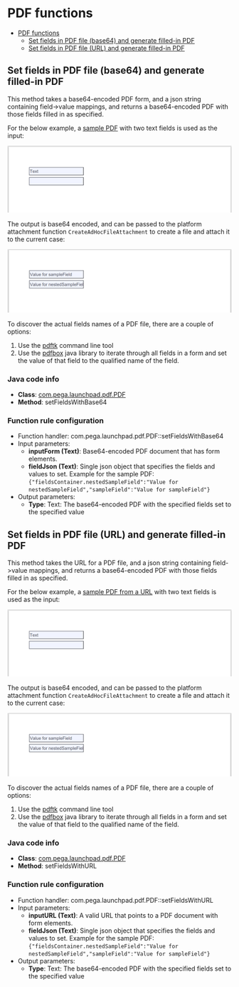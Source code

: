 # PDF functions

<!-- TOC -->
* [PDF functions](#pdf-functions)
  * [Set fields in PDF file (base64) and generate filled-in PDF](#set-fields-in-pdf-file-base64-and-generate-filled-in-pdf)
  * [Set fields in PDF file (URL) and generate filled-in PDF](#set-fields-in-pdf-file-url-and-generate-filled-in-pdf)
<!-- TOC -->


## Set fields in PDF file (base64) and generate filled-in PDF

This method takes a base64-encoded PDF form, and a json string containing field->value mappings, and returns a base64-encoded PDF with those fields filled in as specified.

For the below example, a [sample PDF](https://github.com/miratim/PegaLPSTTools/blob/master/src/test/resources/com/pega/lpst/FillFormField.pdf) with two text fields is used as the input:

![img.png](images/SamplePDFInput.png)

The output is base64 encoded, and can be passed to the platform attachment function ```CreateAdHocFileAttachment``` to create a file and attach it to the current case:

![img_1.png](images/SamplePDFOutput.png)

To discover the actual fields names of a PDF file, there are a couple of options:
1. Use the [pdftk](https://www.pdflabs.com/tools/pdftk-the-pdf-toolkit/) command line tool
2. Use the [pdfbox](https://pdfbox.apache.org/) java library to iterate through all fields in a form and set the value of that field to the qualified name of the field.

### Java code info
- **Class**: [com.pega.launchpad.pdf.PDF](src/main/java/com/pega/launchpad/pdf/PDF.java)
- **Method**: setFieldsWithBase64

### Function rule configuration
- Function handler: com.pega.launchpad.pdf.PDF::setFieldsWithBase64
- Input parameters:
  - **inputForm (Text)**: Base64-encoded PDF document that has form elements.
  - **fieldJson (Text)**: Single json object that specifies the fields and values to set. Example for the sample PDF: ```{"fieldsContainer.nestedSampleField":"Value for nestedSampleField","sampleField":"Value for sampleField"}```
- Output parameters:
  - **Type**: Text: The base64-encoded PDF with the specified fields set to the specified value

## Set fields in PDF file (URL) and generate filled-in PDF

This method takes the URL for a PDF file, and a json string containing field->value mappings, and returns a base64-encoded PDF with those fields filled in as specified.

For the below example, a [sample PDF from a URL](https://svn.apache.org/viewvc/pdfbox/trunk/examples/src/main/resources/org/apache/pdfbox/examples/interactive/form/FillFormField.pdf?view=co) with two text fields is used as the input:

![img.png](images/SamplePDFInput.png)

The output is base64 encoded, and can be passed to the platform attachment function ```CreateAdHocFileAttachment``` to create a file and attach it to the current case:

![img_1.png](images/SamplePDFOutput.png)

To discover the actual fields names of a PDF file, there are a couple of options:
1. Use the [pdftk](https://www.pdflabs.com/tools/pdftk-the-pdf-toolkit/) command line tool
2. Use the [pdfbox](https://pdfbox.apache.org/) java library to iterate through all fields in a form and set the value of that field to the qualified name of the field.

### Java code info
- **Class**: [com.pega.launchpad.pdf.PDF](src/main/java/com/pega/launchpad/pdf/PDF.java)
- **Method**: setFieldsWithURL

### Function rule configuration
- Function handler: com.pega.launchpad.pdf.PDF::setFieldsWithURL
- Input parameters:
  - **inputURL (Text)**: A valid URL that points to a PDF document with form elements.
  - **fieldJson (Text)**: Single json object that specifies the fields and values to set. Example for the sample PDF: ```{"fieldsContainer.nestedSampleField":"Value for nestedSampleField","sampleField":"Value for sampleField"}```
- Output parameters:
  - **Type**: Text: The base64-encoded PDF with the specified fields set to the specified value

